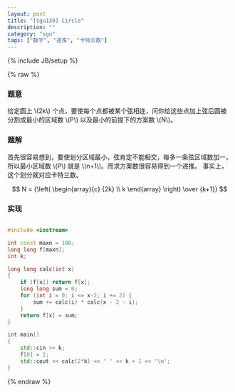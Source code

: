 ```yaml
---
layout: post
title: "[sgu130] Circle"
description: ""
category: "sgu"
tags: ["数学", "递推", "卡特兰数"]
---
```

{% include JB/setup %}

{% raw %}

### 题意

给定圆上 \\(2k\\) 个点，要使每个点都被某个弦相连，问你给这些点加上弦后圆被分割成最小的区域数 \\(P\\) 以及最小的前提下的方案数 \\(N\\)。

### 题解

首先很容易想到，要使划分区域最小，弦肯定不能相交，每多一条弦区域数加一，
所以最小区域数 \\(P\\) 就是 \\(n+1\\)。而求方案数很容易得到一个递推。
事实上，这个划分就对应卡特兰数。

$$ N = {\left( \begin{array}{c} {2k} \\ k \end{array} \right) \over {k+1}} $$


### 实现

```cpp

#include <iostream>

int const maxn = 100;
long long f[maxn];
int k;

long long calc(int x)
{
	if (f[x]) return f[x];
	long long sum = 0;
	for (int i = 0; i <= x-2; i += 2) {
		sum += calc(i) * calc(x - 2 - i);
	}
	return f[x] = sum;
}

int main()
{
	std::cin >> k;
	f[0] = 1;
	std::cout << calc(2*k) << ' ' << k + 1 << '\n';
}

```

{% endraw %}

